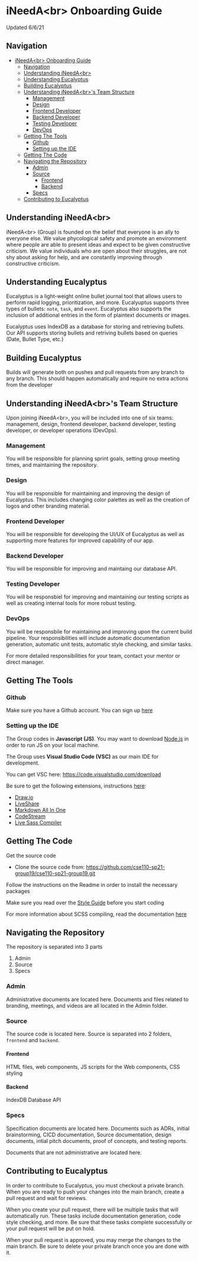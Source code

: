 # iNeedA\<br> Onboarding Guide
Updated 6/6/21

## Navigation
- [iNeedA\<br> Onboarding Guide](#ineedabr-onboarding-guide)
  - [Navigation](#navigation)
  - [Understanding iNeedA\<br>](#understanding-ineedabr)
  - [Understanding Eucalyptus](#understanding-eucalyptus)
  - [Building Eucalyptus](#building-eucalyptus)
  - [Understanding iNeedA\<br>'s Team Structure](#understanding-ineedabrs-team-structure)
    - [Management](#management)
    - [Design](#design)
    - [Frontend Developer](#frontend-developer)
    - [Backend Developer](#backend-developer)
    - [Testing Developer](#testing-developer)
    - [DevOps](#devops)
  - [Getting The Tools](#getting-the-tools)
    - [Github](#github)
    - [Setting up the IDE](#setting-up-the-ide)
  - [Getting The Code](#getting-the-code)
  - [Navigating the Repository](#navigating-the-repository)
    - [Admin](#admin)
    - [Source](#source)
      - [Frontend](#frontend)
      - [Backend](#backend)
    - [Specs](#specs)
  - [Contributing to Eucalyptus](#contributing-to-eucalyptus)


## Understanding iNeedA\<br>
iNeedA\<br> (Group) is founded on the belief that everyone is an ally to everyone else. We value phycological safety and promote an environment where people are able to present ideas and expect to be given constructive criticism. We value individuals who are open about their struggles, are not shy about asking for help, and are constantly improving through constructive criticism. 

## Understanding Eucalyptus
Eucalyptus is a light-weight online bullet journal tool that allows users to perform rapid logging, prioritization, and more. Eucalyuptus supports three types of bullets: `note`, `task`, and `event`. Eucalyptus also supports the inclusion of additional entries in the form of plaintext documents or images. 

Eucalyptus uses IndexDB as a database for storing and retrieving bullets. Our API supports storing bullets and retriving bullets based on queries (Date, Bullet Type, etc.)

## Building Eucalyptus
Builds will generate both on pushes and pull requests from any branch to any branch. This should happen automatically and require no extra actions from the developer

## Understanding iNeedA\<br>'s Team Structure
Upon joining iNeedA\<br>, you will be included into one of six teams: management, design, frontend developer, backend developer, testing developer, or developer operations (DevOps). 

### Management
You will be responsible for planning sprint goals, setting group meeting times, and maintaining the repository.

### Design
You will be responsible for maintaining and improving the design of Eucalyptus. This includes changing color palettes as well as the creation of logos and other branding material.

### Frontend Developer
You will be responsible for developing the UI/UX of Eucalyptus as well as supporting more features for improved capability of our app.

### Backend Developer
You will be responsible for improving and maintaing our database API.

### Testing Developer
You will be responsbiel for improving and maintaining our testing scripts as well as creating internal tools for more robust testing.

### DevOps
You will be responsbile for maintaining and improving upon the current build pipeline. Your responsibilities will include automatic documentation generation, automatic unit tests, automatic style checking, and similar tasks.

For more detailed responsibilities for your team, contact your mentor or direct manager.


## Getting The Tools

### Github
Make sure you have a Github account. You can sign up [here](github.com)

### Setting up the IDE
The Group codes in **Javascript (JS)**. You may want to download [Node.js](https://nodejs.org/en/download/) in order to run JS on your local machine.

The Group uses **Visual Studio Code (VSC)** as our main IDE for development. 

You can get VSC here: https://code.visualstudio.com/download

Be sure to get the following extensions, instructions [here](https://code.visualstudio.com/docs/editor/extension-gallery):
- [Draw.io](https://marketplace.visualstudio.com/items?itemName=hediet.vscode-drawio)
- [LiveShare](https://marketplace.visualstudio.com/items?itemName=MS-vsliveshare.vsliveshare)
- [Markdown All In One](https://marketplace.visualstudio.com/items?itemName=yzhang.markdown-all-in-one)
- [CodeStream](https://marketplace.visualstudio.com/items?itemName=CodeStream.codestream)
- [Live Sass Compiler](https://marketplace.visualstudio.com/items?itemName=ritwickdey.live-sass)

## Getting The Code
Get the source code
- Clone the source code from: https://github.com/cse110-sp21-group19/cse110-sp21-group19.git

Follow the instructions on the Readme in order to install the necessary packages

Make sure you read over the [Style Guide](admin/specs/../../../../specs/style_guide.md) before you start coding

For more information about SCSS compiling, read the documentation [here](https://sass-lang.com/documentation)

## Navigating the Repository
The repository is separated into 3 parts
1. Admin
2. Source
3. Specs

### Admin
Administrative documents are located here. Documents and files related to branding, meetings, and videos are all located in the Admin folder. 

### Source
The source code is located here. Source is separated into 2 folders, `frontend` and `backend`. 

#### Frontend
HTML files, web components, JS scripts for the Web components, CSS styling

#### Backend
IndexDB Database API

### Specs
Specification documents are located here. Documents such as ADRs, initial brainstorming, CICD documentation, Source documentation, design documents, intial pitch documents, proof of concepts, and testing reports. 

Documents that are not administrative are located here.

## Contributing to Eucalyptus
In order to contribute to Eucalyptus, you must checkout a private branch. When you are ready to push your changes into the main branch, create a pull request and wait for reviews. 

When you create your pull request, there will be multiple tasks that will automatically run. These tasks include documentation generation, code style checking, and more. Be sure that these tasks complete successfully or your pull request will be put on hold. 

When your pull request is approved, you may merge the changes to the main branch. Be sure to delete your private branch once you are done with it.


